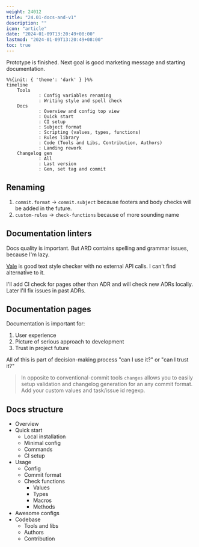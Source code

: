 ```yaml
---
weight: 24012
title: "24.01-docs-and-v1"
description: ""
icon: "article"
date: "2024-01-09T13:20:49+08:00"
lastmod: "2024-01-09T13:20:49+08:00"
toc: true
---
```


Prototype is finished. Next goal is good marketing message and starting documentation.

```mermaid
%%{init: { 'theme': 'dark' } }%%
timeline
    Tools
            : Config variables renaming
            : Writing style and spell check
    Docs
            : Overview and config top view
            : Quick start
            : CI setup
            : Subject format
            : Scripting (values, types, functions)
            : Rules library
            : Code (Tools and Libs, Contribution, Authors)
            : Landing rework
    Changelog gen
            : All
            : Last version
            : Gen, set tag and commit
```

## Renaming

1. `commit.format` -> `commit.subject` because footers and body checks will be added in the future.
2. `custom-rules` -> `check-functions` because of more sounding name

## Documentation linters

Docs quality is important. But ARD contains spelling and grammar issues, because I'm lazy.

[Vale](https://vale.sh) is good text style checker with no external API calls. I can't find alternative to it.

I'll add CI check for pages other than ADR and will check new ADRs locally. Later I'll fix issues in past ADRs.

## Documentation pages

Documentation is important for:

1. User experience
2. Picture of serious approach to development
3. Trust in project future

All of this is part of decision-making process "can I use it?" or "can I trust it?"

> In opposite to conventional-commit tools `changes` allows you to easily setup validation and changelog generation for
> an any commit format.
> Add your custom values and task/issue id regexp.

## Docs structure

- Overview
- Quick start
  - Local installation
  - Minimal config
  - Commands
  - CI setup
- Usage
  - Config
  - Commit format
  - Check functions
    - Values
    - Types
    - Macros
    - Methods
- Awesome configs
- Codebase
  - Tools and libs
  - Authors
  - Contribution
